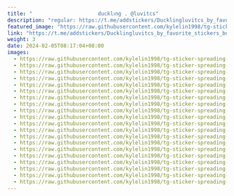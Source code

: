 ```yaml
---
title: "‌ ‌ ‌ ‌ ‌ ‌ ‌ ‌ ‌ ‌ ‌ ‌ ‌  ‌ ‌ ‌  ‌ ‌ ‌ ducklꪱng . @luvitcs"
description: "regular: https://t.me/addstickers/Ducklingluvitcs_by_favorite_stickers_bot"
featured_image: "https://raw.githubusercontent.com/kylelin1998/tg-sticker-spreading-worldwide-images/main/img/cad5d48b-0910-4c10-b990-3c74d523c975.jpg"
link: "https://t.me/addstickers/Ducklingluvitcs_by_favorite_stickers_bot"
weight: 3
date: 2024-02-05T08:17:04+08:00
images:
  - https://raw.githubusercontent.com/kylelin1998/tg-sticker-spreading-worldwide-images/main/img/cad5d48b-0910-4c10-b990-3c74d523c975.jpg
  - https://raw.githubusercontent.com/kylelin1998/tg-sticker-spreading-worldwide-images/main/img/46fddb05-de2c-414e-9af5-115701d51c88.jpg
  - https://raw.githubusercontent.com/kylelin1998/tg-sticker-spreading-worldwide-images/main/img/45526dc0-9dc1-4901-9711-b21ce15dfde3.jpg
  - https://raw.githubusercontent.com/kylelin1998/tg-sticker-spreading-worldwide-images/main/img/90047581-a3fe-4200-a601-5cc8fa6dcae6.jpg
  - https://raw.githubusercontent.com/kylelin1998/tg-sticker-spreading-worldwide-images/main/img/40c2bdfb-08f3-47f6-9075-b1c34dd4ea27.jpg
  - https://raw.githubusercontent.com/kylelin1998/tg-sticker-spreading-worldwide-images/main/img/b5afaa4d-70cd-4a21-9e7e-6b0d67546446.jpg
  - https://raw.githubusercontent.com/kylelin1998/tg-sticker-spreading-worldwide-images/main/img/056f464a-57d9-47d3-a883-8cbfd871ba0e.jpg
  - https://raw.githubusercontent.com/kylelin1998/tg-sticker-spreading-worldwide-images/main/img/c409d4a1-534d-4c44-95ce-5409857b91b8.jpg
  - https://raw.githubusercontent.com/kylelin1998/tg-sticker-spreading-worldwide-images/main/img/df517cd9-0c4b-4f01-b405-333c6d024dc4.jpg
  - https://raw.githubusercontent.com/kylelin1998/tg-sticker-spreading-worldwide-images/main/img/85bdda9a-768a-48e0-b68b-acb4857bc3b5.jpg
  - https://raw.githubusercontent.com/kylelin1998/tg-sticker-spreading-worldwide-images/main/img/c97f3ba8-e378-45bb-8258-63007e7a2041.jpg
  - https://raw.githubusercontent.com/kylelin1998/tg-sticker-spreading-worldwide-images/main/img/450bc3d3-4ac1-4233-9c67-62f846f75154.jpg
  - https://raw.githubusercontent.com/kylelin1998/tg-sticker-spreading-worldwide-images/main/img/838346d1-57db-487d-9182-33d08514b5cf.jpg
  - https://raw.githubusercontent.com/kylelin1998/tg-sticker-spreading-worldwide-images/main/img/06943457-cf7c-4950-9a9a-11ad312844da.jpg
  - https://raw.githubusercontent.com/kylelin1998/tg-sticker-spreading-worldwide-images/main/img/a42ab03e-3391-4975-a096-42bc499a8066.jpg
  - https://raw.githubusercontent.com/kylelin1998/tg-sticker-spreading-worldwide-images/main/img/6c81dc29-247c-415c-b078-5c1f5b73f327.jpg
  - https://raw.githubusercontent.com/kylelin1998/tg-sticker-spreading-worldwide-images/main/img/07625bc0-70fe-43d6-bae1-e5fd7f6e6660.jpg
  - https://raw.githubusercontent.com/kylelin1998/tg-sticker-spreading-worldwide-images/main/img/97cb2357-7859-4870-acce-dae64fcf6315.jpg
  - https://raw.githubusercontent.com/kylelin1998/tg-sticker-spreading-worldwide-images/main/img/3b1827cf-c37f-4162-93ba-084fd556b82e.jpg
  - https://raw.githubusercontent.com/kylelin1998/tg-sticker-spreading-worldwide-images/main/img/d0fc1ebe-7317-4482-b354-349d39a9fee9.jpg
---
```

